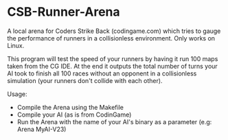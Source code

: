 # CSB-Runner-Arena
A local arena for Coders Strike Back (codingame.com) which tries to gauge the performance of runners in a collisionless environment. Only works on Linux.

This program will test the speed of your runners by having it run 100 maps taken from the CG IDE. At the end it outputs the total number of turns your AI took to finish all 100 races without an opponent in a collisionless simulation (your runners don't collide with each other).

Usage:
* Compile the Arena using the Makefile
* Compile your AI (as is from CodinGame)
* Run the Arena with the name of your AI's binary as a parameter (e.g: Arena MyAI-V23)
